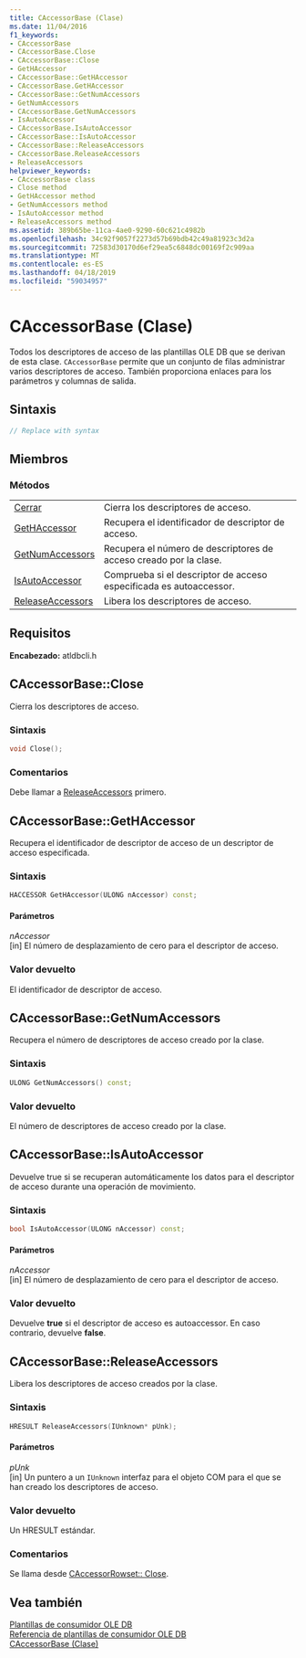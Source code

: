 ```yaml
---
title: CAccessorBase (Clase)
ms.date: 11/04/2016
f1_keywords:
- CAccessorBase
- CAccessorBase.Close
- CAccessorBase::Close
- GetHAccessor
- CAccessorBase::GetHAccessor
- CAccessorBase.GetHAccessor
- CAccessorBase::GetNumAccessors
- GetNumAccessors
- CAccessorBase.GetNumAccessors
- IsAutoAccessor
- CAccessorBase.IsAutoAccessor
- CAccessorBase::IsAutoAccessor
- CAccessorBase::ReleaseAccessors
- CAccessorBase.ReleaseAccessors
- ReleaseAccessors
helpviewer_keywords:
- CAccessorBase class
- Close method
- GetHAccessor method
- GetNumAccessors method
- IsAutoAccessor method
- ReleaseAccessors method
ms.assetid: 389b65be-11ca-4ae0-9290-60c621c4982b
ms.openlocfilehash: 34c92f9057f2273d57b69bdb42c49a81923c3d2a
ms.sourcegitcommit: 72583d30170d6ef29ea5c6848dc00169f2c909aa
ms.translationtype: MT
ms.contentlocale: es-ES
ms.lasthandoff: 04/18/2019
ms.locfileid: "59034957"
---
```

# <a name="caccessorbase-class"></a>CAccessorBase (Clase)

Todos los descriptores de acceso de las plantillas OLE DB que se derivan de esta clase. `CAccessorBase` permite que un conjunto de filas administrar varios descriptores de acceso. También proporciona enlaces para los parámetros y columnas de salida.

## <a name="syntax"></a>Sintaxis

```cpp
// Replace with syntax
```

## <a name="members"></a>Miembros

### <a name="methods"></a>Métodos

|||
|-|-|
|[Cerrar](#close)|Cierra los descriptores de acceso.|
|[GetHAccessor](#geth)|Recupera el identificador de descriptor de acceso.|
|[GetNumAccessors](#getnum)|Recupera el número de descriptores de acceso creado por la clase.|
|[IsAutoAccessor](#isauto)|Comprueba si el descriptor de acceso especificada es autoaccessor.|
|[ReleaseAccessors](#release)|Libera los descriptores de acceso.|

## <a name="requirements"></a>Requisitos

**Encabezado:** atldbcli.h

## <a name="close"></a> CAccessorBase::Close

Cierra los descriptores de acceso.

### <a name="syntax"></a>Sintaxis

```cpp
void Close();
```

### <a name="remarks"></a>Comentarios

Debe llamar a [ReleaseAccessors](../../data/oledb/caccessorbase-releaseaccessors.md) primero.

## <a name="geth"></a> CAccessorBase::GetHAccessor

Recupera el identificador de descriptor de acceso de un descriptor de acceso especificada.

### <a name="syntax"></a>Sintaxis

```cpp
HACCESSOR GetHAccessor(ULONG nAccessor) const;
```

#### <a name="parameters"></a>Parámetros

*nAccessor*<br/>
[in] El número de desplazamiento de cero para el descriptor de acceso.

### <a name="return-value"></a>Valor devuelto

El identificador de descriptor de acceso.

## <a name="getnum"></a> CAccessorBase::GetNumAccessors

Recupera el número de descriptores de acceso creado por la clase.

### <a name="syntax"></a>Sintaxis

```cpp
ULONG GetNumAccessors() const;
```

### <a name="return-value"></a>Valor devuelto

El número de descriptores de acceso creado por la clase.

## <a name="isauto"></a> CAccessorBase::IsAutoAccessor

Devuelve true si se recuperan automáticamente los datos para el descriptor de acceso durante una operación de movimiento.

### <a name="syntax"></a>Sintaxis

```cpp
bool IsAutoAccessor(ULONG nAccessor) const;
```

#### <a name="parameters"></a>Parámetros

*nAccessor*<br/>
[in] El número de desplazamiento de cero para el descriptor de acceso.

### <a name="return-value"></a>Valor devuelto

Devuelve **true** si el descriptor de acceso es autoaccessor. En caso contrario, devuelve **false**.

## <a name="release"></a> CAccessorBase::ReleaseAccessors

Libera los descriptores de acceso creados por la clase.

### <a name="syntax"></a>Sintaxis

```cpp
HRESULT ReleaseAccessors(IUnknown* pUnk);
```

#### <a name="parameters"></a>Parámetros

*pUnk*<br/>
[in] Un puntero a un `IUnknown` interfaz para el objeto COM para el que se han creado los descriptores de acceso.

### <a name="return-value"></a>Valor devuelto

Un HRESULT estándar.

### <a name="remarks"></a>Comentarios

Se llama desde [CAccessorRowset:: Close](../../data/oledb/caccessorrowset-close.md).

## <a name="see-also"></a>Vea también

[Plantillas de consumidor OLE DB](../../data/oledb/ole-db-consumer-templates-cpp.md)<br/>
[Referencia de plantillas de consumidor OLE DB](../../data/oledb/ole-db-consumer-templates-reference.md)<br/>
[CAccessorBase (Clase)](../../data/oledb/caccessorbase-class.md)